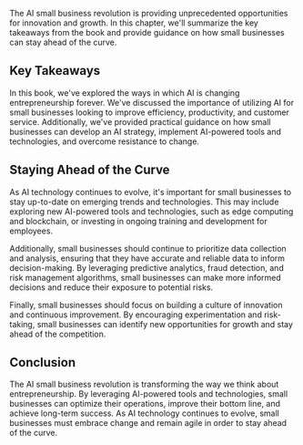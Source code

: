 

The AI small business revolution is providing unprecedented opportunities for innovation and growth. In this chapter, we'll summarize the key takeaways from the book and provide guidance on how small businesses can stay ahead of the curve.

Key Takeaways
-------------

In this book, we've explored the ways in which AI is changing entrepreneurship forever. We've discussed the importance of utilizing AI for small businesses looking to improve efficiency, productivity, and customer service. Additionally, we've provided practical guidance on how small businesses can develop an AI strategy, implement AI-powered tools and technologies, and overcome resistance to change.

Staying Ahead of the Curve
--------------------------

As AI technology continues to evolve, it's important for small businesses to stay up-to-date on emerging trends and technologies. This may include exploring new AI-powered tools and technologies, such as edge computing and blockchain, or investing in ongoing training and development for employees.

Additionally, small businesses should continue to prioritize data collection and analysis, ensuring that they have accurate and reliable data to inform decision-making. By leveraging predictive analytics, fraud detection, and risk management algorithms, small businesses can make more informed decisions and reduce their exposure to potential risks.

Finally, small businesses should focus on building a culture of innovation and continuous improvement. By encouraging experimentation and risk-taking, small businesses can identify new opportunities for growth and stay ahead of the competition.

Conclusion
----------

The AI small business revolution is transforming the way we think about entrepreneurship. By leveraging AI-powered tools and technologies, small businesses can optimize their operations, improve their bottom line, and achieve long-term success. As AI technology continues to evolve, small businesses must embrace change and remain agile in order to stay ahead of the curve.

